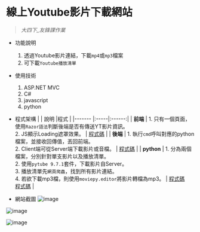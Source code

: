 # 線上Youtube影片下載網站 
> _大四下_友鋒課作業_       


* 功能說明
  1. 透過Youtube影片連結，下載`mp4`或`mp3`檔案
  2. 可下載`Youtube播放清單`    
 
* 使用技術
  1. ASP.NET MVC
  2. C#
  3. javascript
  4. python  
  
* 程式架構
  |        | 說明 |程式 |
  |------- |:-----|:------:|
  | **前端**   |  1. 只有一個頁面，使用`Razor語法`判斷後端是否有傳送YT影片資訊。</br>2. JS顯示Loading遮罩效果。  |  [程式碼](https://github.com/hank444tw/0506Work_MVC/blob/master/0506Work_MVC/Views/Home/NFU.cshtml) |
  | **後端**   |  1. 執行`cmd`呼叫對應的python檔案，並接收回傳值，丟回前端。</br>2. Client端可從Server端下載影片或音檔。  |  [程式碼](https://github.com/hank444tw/0506Work_MVC/blob/master/0506Work_MVC/Controllers/HomeController.cs) |
  | **python** |  1. 分為兩個檔案，分別針對單支影片以及播放清單。</br>2. 使用`pytube 9.7.1`套件，下載影片自Server。</br>3. 播放清單先`網頁爬蟲`，找到所有影片連結。</br>4. 若欲下載mp3檔，則使用`moviepy.editor`將影片轉檔為mp3。  |   [程式碼](https://github.com/hank444tw/0506Work_MVC/blob/master/0506Work_MVC/Python/0506Work.py) </br> [程式碼](https://github.com/hank444tw/0506Work_MVC/blob/master/0506Work_MVC/Python/0506Work_list.py) |     

* 網站截圖
![image](https://github.com/hank444tw/0517Work_MVC/blob/master/Demo1.JPG "首頁")   

![image](https://github.com/hank444tw/0517Work_MVC/blob/master/Demo2.jpg "mp4下載")    

![image](https://github.com/hank444tw/0517Work_MVC/blob/master/Demo3.jpg "mp3下載")
